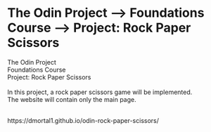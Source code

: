 # The Odin Project ⟶ Foundations Course ⟶ Project: Rock Paper Scissors
The Odin Project<br>
Foundations Course<br>
Project: Rock Paper Scissors<br>
<br>
In this project, a rock paper scissors game will be implemented.<br>
The website will contain only the main page.<br>
<!-- This project will be revisited to be styled up with CSS.<br> -->
<br>
https://dmortal1.github.io/odin-rock-paper-scissors/